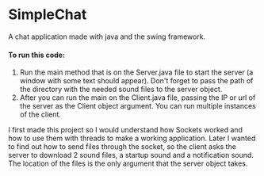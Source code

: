 # SimpleChat
A chat application made with java and the swing framework.

#### To run this code:

1. Run the main method that is on the Server.java file to start the server (a window with some text should appear). Don't forget to pass the path of the directory with the needed sound files to the server object.
2. After you can run the main on the Client.java file, passing the IP or url of the server as the Client object argument. You can run multiple instances of the client.

I first made this project so I would understand how Sockets worked and how to use them with threads to make a working application. Later I wanted to find out how to send files through the socket, so the client asks the server to download 2 sound files, a startup sound and a notification sound. The location of the files is the only argument that the server object takes.

